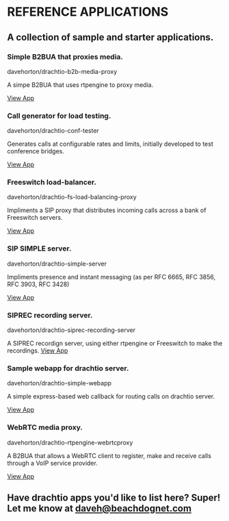 # REFERENCE APPLICATIONS 

## A collection of sample and starter applications. 

### Simple B2BUA that proxies media.
davehorton/drachtio-b2b-media-proxy 

A simpe B2BUA that uses rtpengine to proxy media. 

[View App](https://github.com/davehorton/drachtio-b2b-media-proxy)

### Call generator for load testing. 
davehorton/drachtio-conf-tester 

Generates calls at configurable rates and limits, initially developed to test conference bridges. 

[View App](https://github.com/davehorton/drachtio-conf-tester)

### Freeswitch load-balancer. 
davehorton/drachtio-fs-load-balancing-proxy

Impliments a SIP proxy that distributes incoming calls across a bank of Freeswitch servers. 

[View App](https://github.com/davehorton/drachtio-fs-load-balancing-proxy)

### SIP SIMPLE server. 
davehorton/drachtio-simple-server

Impliments presence and instant messaging (as per RFC 6665, RFC 3856, RFC 3903, RFC 3428)

[View App](https://github.com/davehorton/drachtio-simple-server)

### SIPREC recording server. 
davehorton/drachtio-siprec-recording-server 

A SIPREC recordign server, using either rtpengine or Freeswitch to make the recordings. 
[View App](https://github.com/davehorton/drachtio-siprec-recording-server)

### Sample webapp for drachtio server.
davehorton/drachtio-simple-webapp

A simple express-based web callback for routing calls on drachtio server.

[View App](https://github.com/davehorton/drachtio-sample-webapp)

### WebRTC media proxy. 
davehorton/drachtio-rtpengine-webrtcproxy

A B2BUA that allows a WebRTC client to register, make and receive calls through a VoIP service provider. 

[View App](https://github.com/davehorton/drachtio-rtpengine-webrtcproxy)

## Have drachtio apps you'd like to list here? Super! Let me know at daveh@beachdognet.com